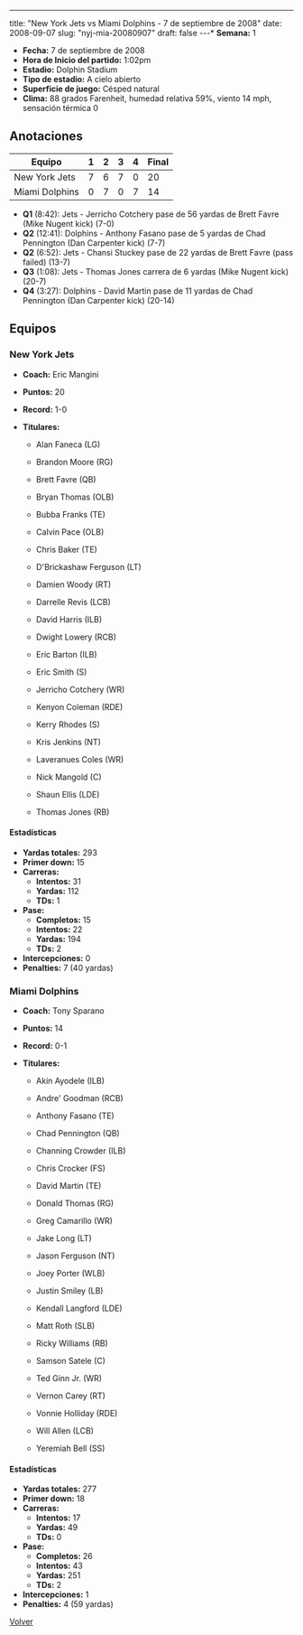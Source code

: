 ---
title: "New York Jets vs Miami Dolphins - 7 de septiembre de 2008"
date: 2008-09-07
slug: "nyj-mia-20080907"
draft: false
---* **Semana:** 1
* **Fecha:** 7 de septiembre de 2008
* **Hora de Inicio del partido:** 1:02pm
* **Estadio:** Dolphin Stadium
* **Tipo de estadio:** A cielo abierto
* **Superficie de juego:** Césped natural
* **Clima:** 88 grados Farenheit, humedad relativa 59%, viento 14 mph, sensación térmica 0




## Anotaciones
| Equipo | 1 | 2 | 3 | 4 | Final |
|--------|---|---|---|---|-------|
| New York Jets  | 7 | 6 | 7 | 0  | 20 |
| Miami Dolphins  | 0 | 7 | 0 | 7  | 14 |
* **Q1** (8:42): Jets - Jerricho Cotchery pase de 56 yardas de Brett Favre (Mike Nugent kick) (7-0)
* **Q2** (12:41): Dolphins - Anthony Fasano pase de 5 yardas de Chad Pennington (Dan Carpenter kick) (7-7)
* **Q2** (6:52): Jets - Chansi Stuckey pase de 22 yardas de Brett Favre (pass failed) (13-7)
* **Q3** (1:08): Jets - Thomas Jones carrera de 6 yardas (Mike Nugent kick) (20-7)
* **Q4** (3:27): Dolphins - David Martin pase de 11 yardas de Chad Pennington (Dan Carpenter kick) (20-14)


## Equipos


### New York Jets
* **Coach:** Eric Mangini
* **Puntos:** 20
* **Record:** 1-0
* **Titulares:** 

  * Alan Faneca (LG) 

  * Brandon Moore (RG) 

  * Brett Favre (QB) 

  * Bryan Thomas (OLB) 

  * Bubba Franks (TE) 

  * Calvin Pace (OLB) 

  * Chris Baker (TE) 

  * D'Brickashaw Ferguson (LT) 

  * Damien Woody (RT) 

  * Darrelle Revis (LCB) 

  * David Harris (ILB) 

  * Dwight Lowery (RCB) 

  * Eric Barton (ILB) 

  * Eric Smith (S) 

  * Jerricho Cotchery (WR) 

  * Kenyon Coleman (RDE) 

  * Kerry Rhodes (S) 

  * Kris Jenkins (NT) 

  * Laveranues Coles (WR) 

  * Nick Mangold (C) 

  * Shaun Ellis (LDE) 

  * Thomas Jones (RB) 

#### Estadísticas
* **Yardas totales:** 293
* **Primer down:** 15
* **Carreras:**
  * **Intentos:** 31
  * **Yardas:** 112
  * **TDs:** 1
* **Pase:**
  * **Completos:** 15
  * **Intentos:** 22
  * **Yardas:** 194
  * **TDs:** 2
* **Intercepciones:** 0
* **Penalties:** 7 (40 yardas)

### Miami Dolphins
* **Coach:** Tony Sparano
* **Puntos:** 14
* **Record:** 0-1
* **Titulares:** 

  * Akin Ayodele (ILB) 

  * Andre' Goodman (RCB) 

  * Anthony Fasano (TE) 

  * Chad Pennington (QB) 

  * Channing Crowder (ILB) 

  * Chris Crocker (FS) 

  * David Martin (TE) 

  * Donald Thomas (RG) 

  * Greg Camarillo (WR) 

  * Jake Long (LT) 

  * Jason Ferguson (NT) 

  * Joey Porter (WLB) 

  * Justin Smiley (LB) 

  * Kendall Langford (LDE) 

  * Matt Roth (SLB) 

  * Ricky Williams (RB) 

  * Samson Satele (C) 

  * Ted Ginn Jr. (WR) 

  * Vernon Carey (RT) 

  * Vonnie Holliday (RDE) 

  * Will Allen (LCB) 

  * Yeremiah Bell (SS) 

#### Estadísticas
* **Yardas totales:** 277
* **Primer down:** 18
* **Carreras:**
  * **Intentos:** 17
  * **Yardas:** 49
  * **TDs:** 0
* **Pase:**
  * **Completos:** 26
  * **Intentos:** 43
  * **Yardas:** 251
  * **TDs:** 2
* **Intercepciones:** 1
* **Penalties:** 4 (59 yardas)


[Volver](/historia/2008)
